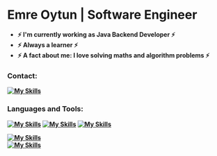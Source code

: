 # <b> Emre Oytun | Software Engineer

- ⚡ I'm currently working as **Java Backend Developer** ⚡
- ⚡ Always a learner ⚡
- ⚡ A fact about me: I love solving maths and algorithm problems ⚡

### **Contact:**

[![My Skills](https://skillicons.dev/icons?i=linkedin&theme=light)](https://linkedin.com/in/emreoytun)
  
### **Languages and Tools:**

[![My Skills](https://skillicons.dev/icons?i=java&theme=light)](https://java.com)
[![My Skills](https://skillicons.dev/icons?i=cpp&theme=light)](https://cplusplus.com/)
[![My Skills](https://skillicons.dev/icons?i=c&theme=light)](https://www.cprogramming.com/)


[![My Skills](https://skillicons.dev/icons?i=spring,redis,maven,postman,postgres,mysql,linux,git,github&theme=light)](https://skillicons.dev) <br>
[![My Skills](https://skillicons.dev/icons?i=idea,vscode,eclipse&theme=light)](https://skillicons.dev)
